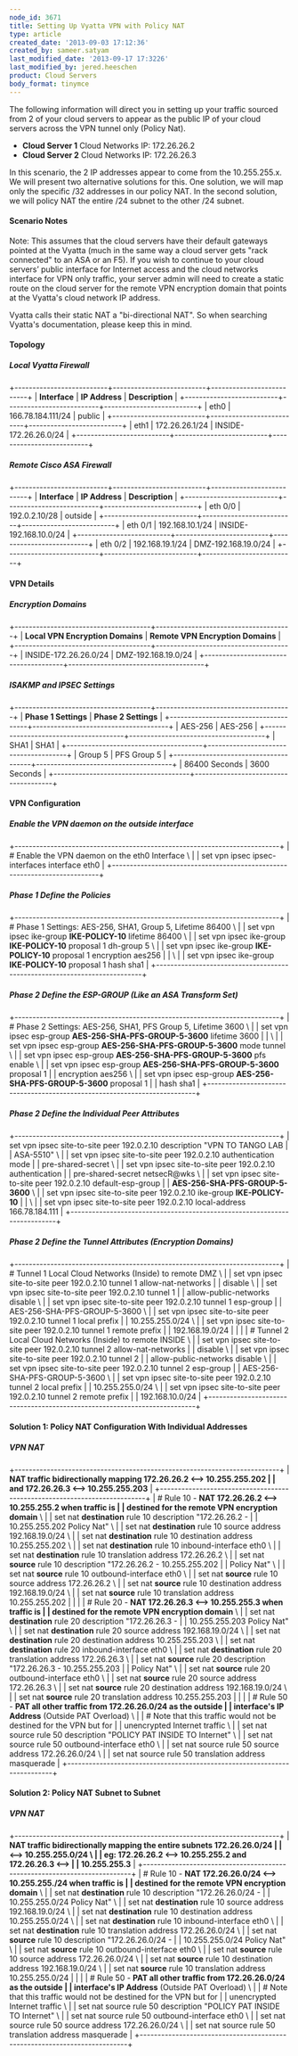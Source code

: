 ```yaml
---
node_id: 3671
title: Setting Up Vyatta VPN with Policy NAT
type: article
created_date: '2013-09-03 17:12:36'
created_by: sameer.satyam
last_modified_date: '2013-09-17 17:3226'
last_modified_by: jered.heeschen
product: Cloud Servers
body_format: tinymce
---
```


The following information will direct you in setting up your traffic
sourced from 2 of your cloud servers to appear as the public IP of your
cloud servers across the VPN tunnel only (Policy Nat).

-   **Cloud Server 1** Cloud Networks IP: 172.26.26.2
-   **Cloud Server 2** Cloud Networks IP: 172.26.26.3

In this scenario, the 2 IP addresses appear to come from the
10.255.255.x. We will present two alternative solutions for this. One
solution, we will map only the specific /32 addresses in our policy NAT.
In the second solution, we will policy NAT the entire /24 subnet to the
other /24 subnet.

#### Scenario Notes

Note: This assumes that the cloud servers have their default gateways
pointed at the Vyatta (much in the same way a cloud server gets "rack
connected" to an ASA or an F5). If you wish to continue to your cloud
servers&rsquo; public interface for Internet access and the cloud networks
interface for VPN only traffic, your server admin will need to create a
static route on the cloud server for the remote VPN encryption domain
that points at the Vyatta's cloud network IP address.

Vyatta calls their static NAT a "bi-directional NAT". So when searching
Vyatta's documentation, please keep this in mind.

#### Topology

##### Local Vyatta Firewall

+--------------------------+--------------------------+--------------------------+
| **Interface**            | **IP Address**           | **Description**          |
+--------------------------+--------------------------+--------------------------+
| eth0                     | 166.78.184.111/24        | public                   |
+--------------------------+--------------------------+--------------------------+
| eth1                     | 172.26.26.1/24           | INSIDE-172.26.26.0/24    |
+--------------------------+--------------------------+--------------------------+

##### Remote Cisco ASA Firewall

+--------------------------+--------------------------+--------------------------+
| **Interface**            | **IP Address**           | **Description**          |
+--------------------------+--------------------------+--------------------------+
| eth 0/0                  | 192.0.2.10/28            | outside                  |
+--------------------------+--------------------------+--------------------------+
| eth 0/1                  | 192.168.10.1/24          | INSIDE-192.168.10.0/24   |
+--------------------------+--------------------------+--------------------------+
| eth 0/2                  | 192.168.19.1/24          | DMZ-192.168.19.0/24      |
+--------------------------+--------------------------+--------------------------+

#### VPN Details

##### Encryption Domains

+--------------------------------------+--------------------------------------+
| **Local VPN Encryption Domains**     | **Remote VPN Encryption Domains**    |
+--------------------------------------+--------------------------------------+
| INSIDE-172.26.26.0/24                | DMZ-192.168.19.0/24                  |
+--------------------------------------+--------------------------------------+

##### ISAKMP and IPSEC Settings

+--------------------------------------+--------------------------------------+
| **Phase 1 Settings**                 | **Phase 2 Settings**                 |
+--------------------------------------+--------------------------------------+
| AES-256                              | AES-256                              |
+--------------------------------------+--------------------------------------+
| SHA1                                 | SHA1                                 |
+--------------------------------------+--------------------------------------+
| Group 5                              | PFS Group 5                          |
+--------------------------------------+--------------------------------------+
| 86400 Seconds                        | 3600 Seconds                         |
+--------------------------------------+--------------------------------------+

#### VPN Configuration

##### Enable the VPN daemon on the outside interface

+--------------------------------------------------------------------------+
| \# Enable the VPN daemon on the eth0 Interface \                         |
|  set vpn ipsec ipsec-interfaces interface eth0                           |
+--------------------------------------------------------------------------+

##### Phase 1 Define the Policies

+--------------------------------------------------------------------------+
| \# Phase 1 Settings: AES-256, SHA1, Group 5, Lifetime 86400 \            |
|  set vpn ipsec ike-group **IKE-POLICY-10** lifetime 86400 \              |
|  set vpn ipsec ike-group **IKE-POLICY-10** proposal 1 dh-group 5 \       |
|  set vpn ipsec ike-group **IKE-POLICY-10** proposal 1 encryption aes256  |
| \                                                                        |
|  set vpn ipsec ike-group **IKE-POLICY-10** proposal 1 hash sha1          |
+--------------------------------------------------------------------------+

##### Phase 2 Define the ESP-GROUP (Like an ASA Transform Set)

+--------------------------------------------------------------------------+
| \# Phase 2 Settings: AES-256, SHA1, PFS Group 5, Lifetime 3600 \         |
|  set vpn ipsec esp-group **AES-256-SHA-PFS-GROUP-5-3600** lifetime 3600  |
| \                                                                        |
|  set vpn ipsec esp-group **AES-256-SHA-PFS-GROUP-5-3600** mode tunnel \  |
|  set vpn ipsec esp-group **AES-256-SHA-PFS-GROUP-5-3600** pfs enable \   |
|  set vpn ipsec esp-group **AES-256-SHA-PFS-GROUP-5-3600** proposal 1     |
| encryption aes256 \                                                      |
|  set vpn ipsec esp-group **AES-256-SHA-PFS-GROUP-5-3600** proposal 1     |
| hash sha1                                                                |
+--------------------------------------------------------------------------+

##### Phase 2 Define the Individual Peer Attributes

+--------------------------------------------------------------------------+
| set vpn ipsec site-to-site peer 192.0.2.10 description "VPN TO TANGO LAB |
| ASA-5510" \                                                              |
|  set vpn ipsec site-to-site peer 192.0.2.10 authentication mode          |
| pre-shared-secret \                                                      |
|  set vpn ipsec site-to-site peer 192.0.2.10 authentication               |
| pre-shared-secret netsecR@wks \                                          |
|  set vpn ipsec site-to-site peer 192.0.2.10 default-esp-group            |
| **AES-256-SHA-PFS-GROUP-5-3600** \                                       |
|  set vpn ipsec site-to-site peer 192.0.2.10 ike-group **IKE-POLICY-10**  |
| \                                                                        |
|  set vpn ipsec site-to-site peer 192.0.2.10 local-address 166.78.184.111 |
+--------------------------------------------------------------------------+

##### Phase 2 Define the Tunnel Attributes (Encryption Domains)

+--------------------------------------------------------------------------+
| \# Tunnel 1 Local Cloud Networks (Inside) to remote DMZ \                |
|  set vpn ipsec site-to-site peer 192.0.2.10 tunnel 1 allow-nat-networks  |
| disable \                                                                |
|  set vpn ipsec site-to-site peer 192.0.2.10 tunnel 1                     |
| allow-public-networks disable \                                          |
|  set vpn ipsec site-to-site peer 192.0.2.10 tunnel 1 esp-group           |
| AES-256-SHA-PFS-GROUP-5-3600 \                                           |
|  set vpn ipsec site-to-site peer 192.0.2.10 tunnel 1 local prefix        |
| 10.255.255.0/24 \                                                        |
|  set vpn ipsec site-to-site peer 192.0.2.10 tunnel 1 remote prefix       |
| 192.168.19.0/24                                                          |
|                                                                          |
| \# Tunnel 2 Local Cloud Networks (Inside) to remote INSIDE \             |
|  set vpn ipsec site-to-site peer 192.0.2.10 tunnel 2 allow-nat-networks  |
| disable \                                                                |
|  set vpn ipsec site-to-site peer 192.0.2.10 tunnel 2                     |
| allow-public-networks disable \                                          |
|  set vpn ipsec site-to-site peer 192.0.2.10 tunnel 2 esp-group           |
| AES-256-SHA-PFS-GROUP-5-3600 \                                           |
|  set vpn ipsec site-to-site peer 192.0.2.10 tunnel 2 local prefix        |
| 10.255.255.0/24 \                                                        |
|  set vpn ipsec site-to-site peer 192.0.2.10 tunnel 2 remote prefix       |
| 192.168.10.0/24                                                          |
+--------------------------------------------------------------------------+

#### Solution 1: Policy NAT Configuration With Individual Addresses

##### VPN NAT

+--------------------------------------------------------------------------+
| **NAT traffic bidirectionally mapping 172.26.26.2 \<--\> 10.255.255.202  |
| and 172.26.26.3 \<--\> 10.255.255.203**                                  |
+--------------------------------------------------------------------------+
| \# Rule 10 - **NAT 172.26.26.2 \<--\> 10.255.255.2 when traffic is       |
| destined for the remote VPN encryption domain** \                        |
|  set nat **destination** rule 10 description "172.26.26.2 -              |
| 10.255.255.202 Policy Nat" \                                             |
|  set nat **destination** rule 10 source address 192.168.19.0/24 \        |
|  set nat **destination** rule 10 destination address 10.255.255.202 \    |
|  set nat **destination** rule 10 inbound-interface eth0 \                |
|  set nat **destination** rule 10 translation address 172.26.26.2 \       |
|  set nat **source** rule 10 description "172.26.26.2 - 10.255.255.202    |
| Policy Nat" \                                                            |
|  set nat **source** rule 10 outbound-interface eth0 \                    |
|  set nat **source** rule 10 source address 172.26.26.2 \                 |
|  set nat **source** rule 10 destination address 192.168.19.0/24 \        |
|  set nat **source** rule 10 translation address 10.255.255.202           |
|                                                                          |
| \# Rule 20 - **NAT 172.26.26.3 \<--\> 10.255.255.3 when traffic is       |
| destined for the remote VPN encryption domain** \                        |
|  set nat **destination** rule 20 description "172.26.26.3 -              |
| 10.255.255.203 Policy Nat" \                                             |
|  set nat **destination** rule 20 source address 192.168.19.0/24 \        |
|  set nat **destination** rule 20 destination address 10.255.255.203 \    |
|  set nat **destination** rule 20 inbound-interface eth0 \                |
|  set nat **destination** rule 20 translation address 172.26.26.3 \       |
|  set nat **source** rule 20 description "172.26.26.3 - 10.255.255.203    |
| Policy Nat" \                                                            |
|  set nat **source** rule 20 outbound-interface eth0 \                    |
|  set nat **source** rule 20 source address 172.26.26.3 \                 |
|  set nat **source** rule 20 destination address 192.168.19.0/24 \        |
|  set nat **source** rule 20 translation address 10.255.255.203           |
|                                                                          |
| \# Rule 50 - **PAT all other traffic from 172.26.26.0/24 as the outside  |
| interface's IP Address** (Outside PAT Overload) \                        |
|  \# Note that this traffic would not be destined for the VPN but for     |
| unencrypted Internet traffic \                                           |
|  set nat source rule 50 description "POLICY PAT INSIDE TO Internet" \    |
|  set nat source rule 50 outbound-interface eth0 \                        |
|  set nat source rule 50 source address 172.26.26.0/24 \                  |
|  set nat source rule 50 translation address masquerade                   |
+--------------------------------------------------------------------------+

#### Solution 2: Policy NAT Subnet to Subnet

##### VPN NAT

+--------------------------------------------------------------------------+
| **NAT traffic bidirectionally mapping the entire subnets 172.26.26.0/24  |
| \<--\> 10.255.255.0/24 \                                                 |
|  eg: 172.26.26.2 \<--\> 10.255.255.2 and 172.26.26.3 \<--\>              |
| 10.255.255.3**                                                           |
+--------------------------------------------------------------------------+
| \# Rule 10 - **NAT 172.26.26.0/24 \<--\> 10.255.255./24 when traffic is  |
| destined for the remote VPN encryption domain** \                        |
|  set nat **destination** rule 10 description "172.26.26.0/24 -           |
| 10.255.255.0/24 Policy Nat" \                                            |
|  set nat **destination** rule 10 source address 192.168.19.0/24 \        |
|  set nat **destination** rule 10 destination address 10.255.255.0/24 \   |
|  set nat **destination** rule 10 inbound-interface eth0 \                |
|  set nat **destination** rule 10 translation address 172.26.26.0/24 \    |
|  set nat **source** rule 10 description "172.26.26.0/24 -                |
| 10.255.255.0/24 Policy Nat" \                                            |
|  set nat **source** rule 10 outbound-interface eth0 \                    |
|  set nat **source** rule 10 source address 172.26.26.0/24 \              |
|  set nat **source** rule 10 destination address 192.168.19.0/24 \        |
|  set nat **source** rule 10 translation address 10.255.255.0/24          |
|                                                                          |
| \# Rule 50 - **PAT all other traffic from 172.26.26.0/24 as the outside  |
| interface's IP Address** (Outside PAT Overload) \                        |
|  \# Note that this traffic would not be destined for the VPN but for     |
| unencrypted Internet traffic \                                           |
|  set nat source rule 50 description "POLICY PAT INSIDE TO Internet" \    |
|  set nat source rule 50 outbound-interface eth0 \                        |
|  set nat source rule 50 source address 172.26.26.0/24 \                  |
|  set nat source rule 50 translation address masquerade                   |
+--------------------------------------------------------------------------+



